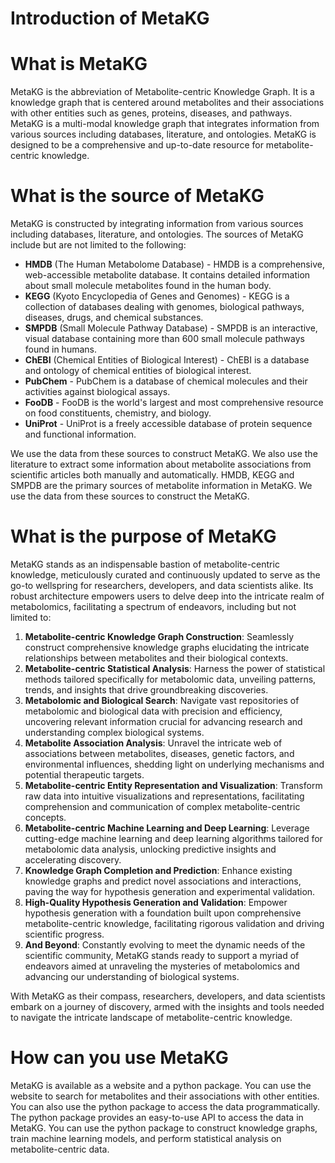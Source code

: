 Introduction of MetaKG
==========================

# What is MetaKG

MetaKG is the abbreviation of Metabolite-centric Knowledge Graph. It is a knowledge graph that is centered around metabolites and their associations with other entities such as genes, proteins, diseases, and pathways. MetaKG is a multi-modal knowledge graph that integrates information from various sources including databases, literature, and ontologies. MetaKG is designed to be a comprehensive and up-to-date resource for metabolite-centric knowledge.

# What is the source of MetaKG

MetaKG is constructed by integrating information from various sources including databases, literature, and ontologies. The sources of MetaKG include but are not limited to the following:
- **HMDB** (The Human Metabolome Database) - HMDB is a comprehensive, web-accessible metabolite database. It contains detailed information about small molecule metabolites found in the human body.
- **KEGG** (Kyoto Encyclopedia of Genes and Genomes) - KEGG is a collection of databases dealing with genomes, biological pathways, diseases, drugs, and chemical substances.
- **SMPDB** (Small Molecule Pathway Database) - SMPDB is an interactive, visual database containing more than 600 small molecule pathways found in humans.
- **ChEBI** (Chemical Entities of Biological Interest) - ChEBI is a database and ontology of chemical entities of biological interest.
- **PubChem** - PubChem is a database of chemical molecules and their activities against biological assays.
- **FooDB** - FooDB is the world's largest and most comprehensive resource on food constituents, chemistry, and biology.
- **UniProt** - UniProt is a freely accessible database of protein sequence and functional information.
  
We use the data from these sources to construct MetaKG. We also use the literature to extract some information about metabolite associations from scientific articles both manually and automatically. HMDB, KEGG and SMPDB are the primary sources of metabolite information in MetaKG. We use the data from these sources to construct the MetaKG.

# What is the purpose of MetaKG

MetaKG stands as an indispensable bastion of metabolite-centric knowledge, meticulously curated and continuously updated to serve as the go-to wellspring for researchers, developers, and data scientists alike. Its robust architecture empowers users to delve deep into the intricate realm of metabolomics, facilitating a spectrum of endeavors, including but not limited to:

1. **Metabolite-centric Knowledge Graph Construction**: Seamlessly construct comprehensive knowledge graphs elucidating the intricate relationships between metabolites and their biological contexts.
2. **Metabolite-centric Statistical Analysis**: Harness the power of statistical methods tailored specifically for metabolomic data, unveiling patterns, trends, and insights that drive groundbreaking discoveries.
3. **Metabolomic and Biological Search**: Navigate vast repositories of metabolomic and biological data with precision and efficiency, uncovering relevant information crucial for advancing research and understanding complex biological systems.
4. **Metabolite Association Analysis**: Unravel the intricate web of associations between metabolites, diseases, genetic factors, and environmental influences, shedding light on underlying mechanisms and potential therapeutic targets.
5. **Metabolite-centric Entity Representation and Visualization**: Transform raw data into intuitive visualizations and representations, facilitating comprehension and communication of complex metabolite-centric concepts.
6. **Metabolite-centric Machine Learning and Deep Learning**: Leverage cutting-edge machine learning and deep learning algorithms tailored for metabolomic data analysis, unlocking predictive insights and accelerating discovery.
7. **Knowledge Graph Completion and Prediction**: Enhance existing knowledge graphs and predict novel associations and interactions, paving the way for hypothesis generation and experimental validation.
8. **High-Quality Hypothesis Generation and Validation**: Empower hypothesis generation with a foundation built upon comprehensive metabolite-centric knowledge, facilitating rigorous validation and driving scientific progress.
9. **And Beyond**: Constantly evolving to meet the dynamic needs of the scientific community, MetaKG stands ready to support a myriad of endeavors aimed at unraveling the mysteries of metabolomics and advancing our understanding of biological systems.

With MetaKG as their compass, researchers, developers, and data scientists embark on a journey of discovery, armed with the insights and tools needed to navigate the intricate landscape of metabolite-centric knowledge.

# How can you use MetaKG

MetaKG is available as a website and a python package. You can use the website to search for metabolites and their associations with other entities. You can also use the python package to access the data programmatically. The python package provides an easy-to-use API to access the data in MetaKG. You can use the python package to construct knowledge graphs, train machine learning models, and perform statistical analysis on metabolite-centric data.